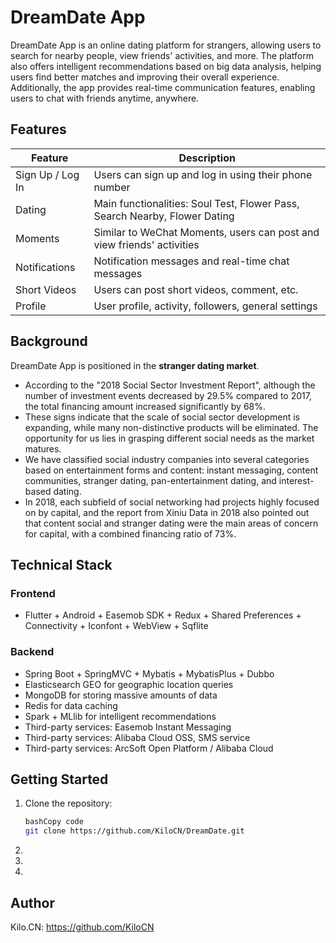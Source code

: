 # DreamDate App

DreamDate App is an online dating platform for strangers, allowing users to search for nearby people, view friends' activities, and more. The platform also offers intelligent recommendations based on big data analysis, helping users find better matches and improving their overall experience. Additionally, the app provides real-time communication features, enabling users to chat with friends anytime, anywhere.

## Features

| Feature          | Description                                                  |
| ---------------- | ------------------------------------------------------------ |
| Sign Up / Log In | Users can sign up and log in using their phone number        |
| Dating           | Main functionalities: Soul Test, Flower Pass, Search Nearby, Flower Dating |
| Moments          | Similar to WeChat Moments, users can post and view friends' activities |
| Notifications    | Notification messages and real-time chat messages            |
| Short Videos     | Users can post short videos, comment, etc.                   |
| Profile          | User profile, activity, followers, general settings          |

## Background

DreamDate App is positioned in the **stranger dating market**.

- According to the "2018 Social Sector Investment Report", although the number of investment events decreased by 29.5% compared to 2017, the total financing amount increased significantly by 68%.
- These signs indicate that the scale of social sector development is expanding, while many non-distinctive products will be eliminated. The opportunity for us lies in grasping different social needs as the market matures.
- We have classified social industry companies into several categories based on entertainment forms and content: instant messaging, content communities, stranger dating, pan-entertainment dating, and interest-based dating.
- In 2018, each subfield of social networking had projects highly focused on by capital, and the report from Xiniu Data in 2018 also pointed out that content social and stranger dating were the main areas of concern for capital, with a combined financing ratio of 73%.

## Technical Stack

### Frontend

- Flutter + Android + Easemob SDK + Redux + Shared Preferences + Connectivity + Iconfont + WebView + Sqflite

### Backend

- Spring Boot + SpringMVC + Mybatis + MybatisPlus + Dubbo
- Elasticsearch GEO for geographic location queries
- MongoDB for storing massive amounts of data
- Redis for data caching
- Spark + MLlib for intelligent recommendations
- Third-party services: Easemob Instant Messaging
- Third-party services: Alibaba Cloud OSS, SMS service
- Third-party services: ArcSoft Open Platform / Alibaba Cloud

## Getting Started

1. Clone the repository:

   ```bash
   bashCopy code
   git clone https://github.com/KiloCN/DreamDate.git
   ```

   

2. 

3. 

4. 

   

## Author

Kilo.CN: https://github.com/KiloCN